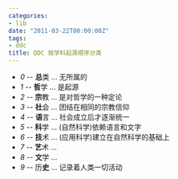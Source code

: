 ```yaml
---
categories:
- lib
date: "2011-03-22T00:00:00Z"
tags:
- ddc
title: DDC 按学科起源顺序分类
---
```


* *0* -- **总**类 ... 无所属的
* *1* -- **哲**学 ... 是起源
* *2* -- **宗**教 ... 是对哲学的一种定论
* *3* -- **社**会 ... 团结在相同的宗教信仰
* *4* -- **语**言 ... 社会成立后才逐渐统一
* *5* -- **科**学 ... (自然科学)依赖语言和文字
* *6* -- **技**术 ... (应用科学)建立在自然科学的基础上
* *7* -- **艺**术 ... 
* *8* -- **文**学 ... 
* *9* -- 历**史** ... 记录着人类一切活动
